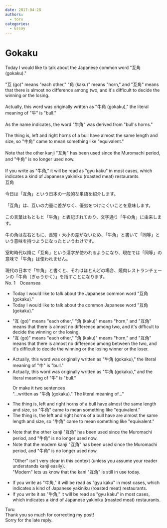 ```yaml
---
date: 2017-04-28
authors:
  - toru
categories:
  - Essay
---
```


<h1 id="subject_show">Gokaku</h1>
<div class="date" hidden>Apr 28, 2017 17:41</div>
<div id="post"><div id="body_show_ori">
Today I would like to talk about the Japanese common word "互角 (gokaku)."<br/><br/>"互 (go)" means "each other," "角 (kaku)" means "horn," and "互角" means that there is almost no difference among two, and it's difficult to decide the winning or the losing.<br/><br/>Actually, this word was originally written as "牛角 (gokaku)," the literal meaning of "牛" is "bull."<br/><br/>As the name indicates, the word "牛角" was derived from "bull's horns."<br/><br/>The thing is, left and right horns of a bull have almost the same length and size, so "牛角" came to mean something like "equivalent."<br/><br/>Note that the other kanji "互角" has been used since the Muromachi period, and "牛角" is no longer used now. <br/><br/>If you write as "牛角," it will be read as "gyu kaku" in most cases, which indicates a kind of Japanese yakiniku (roasted meat) restaurants.
</div></div>

<!-- more -->

<div id="post_ja"><div id="body_show_mo">
互角<br/><br/>今日は「互角」という日本の一般的な単語を紹介します。<br/><br/>「互角」は、互いの力量に差がなく、優劣をつけにくいことを意味します。<br/><br/>この言葉はもともと「牛角」と表記されており、文字通り「牛の角」に由来します。<br/><br/>牛の角は左右ともに、長短・大小の差がないため、「牛角」と書いて「同等」という意味を持つようになったというわけです。<br/><br/>室町時代以降に「互角」という漢字が使われるようになり、現在では「同等」の意味で「牛角」は使われません。<br/><br/>現代の日本で「牛角」と書くと、それはほとんどの場合、焼肉レストランチェーンの「牛角（ぎゅうかく）」を指すことになります。
</div></div>
<div id="block"><div class="first_name"> No. 1　<span class="just_name">Oceansea</span></div><div id="block2">
<ul class="correction_field">
<li class="incorrect">Today I would like to talk about the Japanese common word "互角 (gokaku)."</li>
<li class="corrected correct">
Today I would like to talk about the <span class="f_blue">common Japanese word</span> "互角 (gokaku)."
</li>
</ul>
<ul class="correction_field">
<li class="incorrect">"互 (go)" means "each other," "角 (kaku)" means "horn," and "互角" means that there is almost no difference among two, and it's difficult to decide the winning or the losing.</li>
<li class="corrected correct">
"互 (go)" means "each other," "角 (kaku)" means "horn," and "互角" means that there is almost no difference <span class="sline"><span class="f_gray">among </span></span><span class="f_blue">between the </span>two, and it's difficult to decide the <span class="sline"><span class="f_gray">winning or the losing </span></span><span class="f_blue">winner or the loser</span>.
</li>
</ul>
<ul class="correction_field">
<li class="incorrect">Actually, this word was originally written as "牛角 (gokaku)," the literal meaning of "牛" is "bull."</li>
<li class="corrected correct">
Actually, this word was originally written as "牛角 (gokaku)," <span class="f_blue">and </span>the literal meaning of "牛" is "bull."
<p class="correction_comment">Or make it two sentences<br/>"...written as "牛角 (gokaku)." The literal meaning of..."</p>
</li>
</ul>
<ul class="correction_field">
<li class="incorrect">The thing is, left and right horns of a bull have almost the same length and size, so "牛角" came to mean something like "equivalent."</li>
<li class="corrected correct">
The thing is, <span class="f_blue">the </span>left and right horns of a bull <span class="f_gray"><span class="sline">have </span></span><span class="f_red">are </span>almost the same length and size, so "牛角" came to mean something like "equivalent."
</li>
</ul>
<ul class="correction_field">
<li class="incorrect">Note that the other kanji "互角" has been used since the Muromachi period, and "牛角" is no longer used now.</li>
<li class="corrected correct">
Note that the <span class="f_blue">modern </span>kanji "互角" has been used since the Muromachi period, and "牛角" is no longer used now.
<p class="correction_comment">"Other" isn't very clear in this context (unless you assume your reader understands kanji easily).<br/>"Modern" lets us know that the kani "互角" is still in use today.</p>
</li>
</ul>
<ul class="correction_field">
<li class="incorrect">If you write as "牛角," it will be read as "gyu kaku" in most cases, which indicates a kind of Japanese yakiniku (roasted meat) restaurants.</li>
<li class="corrected correct">
If you write <span class="f_blue">it </span>as "牛角," it will be read as "gyu kaku" in most cases, which indicates a kind of Japanese yakiniku (roasted meat) restaurant<span class="sline"><span class="f_red">s</span></span>.
</li>
</ul>
</div><div class="name"><span class="just_name">Toru</span><br>
Thank you so much for correcting my post!<br/>Sorry for the late reply.
</div>
</div>

